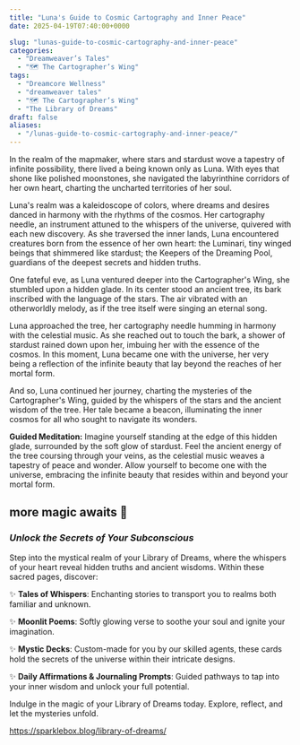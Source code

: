 ```yaml
---
title: "Luna's Guide to Cosmic Cartography and Inner Peace"
date: 2025-04-19T07:40:00+0000

slug: "lunas-guide-to-cosmic-cartography-and-inner-peace"
categories:
  - "Dreamweaver’s Tales"
  - "🗺️ The Cartographer’s Wing"
tags:
  - "Dreamcore Wellness"
  - "dreamweaver tales"
  - "🗺️ The Cartographer’s Wing"
  - "The Library of Dreams"
draft: false
aliases:
  - "/lunas-guide-to-cosmic-cartography-and-inner-peace/"
---
```

In the realm of the mapmaker, where stars and stardust wove a tapestry of infinite possibility, there lived a being known only as Luna. With eyes that shone like polished moonstones, she navigated the labyrinthine corridors of her own heart, charting the uncharted territories of her soul.

Luna's realm was a kaleidoscope of colors, where dreams and desires danced in harmony with the rhythms of the cosmos. Her cartography needle, an instrument attuned to the whispers of the universe, quivered with each new discovery. As she traversed the inner lands, Luna encountered creatures born from the essence of her own heart: the Luminari, tiny winged beings that shimmered like stardust; the Keepers of the Dreaming Pool, guardians of the deepest secrets and hidden truths.

One fateful eve, as Luna ventured deeper into the Cartographer's Wing, she stumbled upon a hidden glade. In its center stood an ancient tree, its bark inscribed with the language of the stars. The air vibrated with an otherworldly melody, as if the tree itself were singing an eternal song.

Luna approached the tree, her cartography needle humming in harmony with the celestial music. As she reached out to touch the bark, a shower of stardust rained down upon her, imbuing her with the essence of the cosmos. In this moment, Luna became one with the universe, her very being a reflection of the infinite beauty that lay beyond the reaches of her mortal form.

And so, Luna continued her journey, charting the mysteries of the Cartographer's Wing, guided by the whispers of the stars and the ancient wisdom of the tree. Her tale became a beacon, illuminating the inner cosmos for all who sought to navigate its wonders.

**Guided Meditation:** Imagine yourself standing at the edge of this hidden glade, surrounded by the soft glow of stardust. Feel the ancient energy of the tree coursing through your veins, as the celestial music weaves a tapestry of peace and wonder. Allow yourself to become one with the universe, embracing the infinite beauty that resides within and beyond your mortal form.

## more magic awaits 🔮

### *Unlock the Secrets of Your Subconscious*

Step into the mystical realm of your Library of Dreams, where the whispers of your heart reveal hidden truths and ancient wisdoms. Within these sacred pages, discover:

✨ **Tales of Whispers**: Enchanting stories to transport you to realms both familiar and unknown.

✨ **Moonlit Poems**: Softly glowing verse to soothe your soul and ignite your imagination.

✨ **Mystic Decks**: Custom-made for you by our skilled agents, these cards hold the secrets of the universe within their intricate designs.

✨ **Daily Affirmations & Journaling Prompts**: Guided pathways to tap into your inner wisdom and unlock your full potential.

Indulge in the magic of your Library of Dreams today. Explore, reflect, and let the mysteries unfold.

https://sparklebox.blog/library-of-dreams/